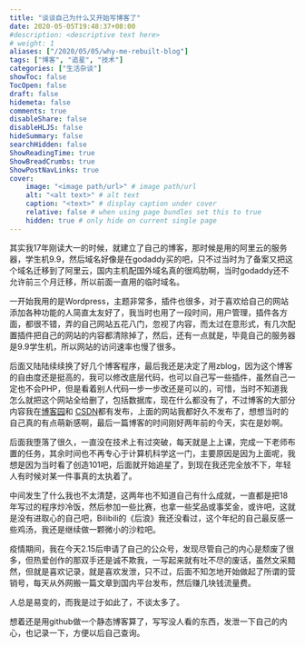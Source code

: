 ```yaml
---
title: "谈谈自己为什么又开始写博客了"
date: 2020-05-05T19:48:37+08:00
#description: <descriptive text here>
# weight: 1
aliases: ["/2020/05/05/why-me-rebuilt-blog"]
tags: ["博客", "追星", "技术"]
categories: ["生活杂谈"]
showToc: false
TocOpen: false
draft: false
hidemeta: false
comments: true
disableShare: false
disableHLJS: false
hideSummary: false
searchHidden: false
ShowReadingTime: true
ShowBreadCrumbs: true
ShowPostNavLinks: true
cover:
    image: "<image path/url>" # image path/url
    alt: "<alt text>" # alt text
    caption: "<text>" # display caption under cover
    relative: false # when using page bundles set this to true
    hidden: true # only hide on current single page
---
```


其实我17年刚读大一的时候，就建立了自己的博客，那时候是用的阿里云的服务器，学生机9.9，然后域名好像是在godaddy买的吧，只不过当时为了备案又把这个域名迁移到了阿里云，国内主机配国外域名真的很鸡肋啊，当时godaddy还不允许前三个月迁移，所以前面一直用的临时域名。



一开始我用的是Wordpress，主题非常多，插件也很多，对于喜欢给自己的网站添加各种功能的人简直太友好了，我当时也用了一段时间，用户管理，插件各方面，都很不错，弄的自己网站五花八门，忽视了内容，而太过在意形式，有几次配置插件把自己的网站的内容都清除掉了，然后，还有一点就是，毕竟自己的服务器是9.9学生机，所以网站的访问速率也慢了很多。

后面又陆陆续续换了好几个博客程序，最后我还是决定了用zblog，因为这个博客的自由度还是挺高的，我可以修改底层代码，也可以自己写一些插件，虽然自己一定也不会PHP，但是看着别人代码一步一步改还是可以的，可惜，当时不知道我怎么就把这个网站全给删了，包括数据库，现在什么都没有了，不过博客的大部分内容我在[博客园](https://www.cnblogs.com/susmote)和 [CSDN](https://blog.csdn.net/susmote)都有发布，上面的网站我都好久不发布了，想想当时的自己真的有点萌新感啊，最后一篇博客的时间刚好两年前的今天，实在是妙啊。

后面我堕落了很久，一直没在技术上有过突破，每天就是上上课，完成一下老师布置的任务，其余时间也不再专心于计算机科学这一门，主要原因是因为上面呢，我想是因为当时看了创造101吧，后面就开始追星了，到现在我还完全放不下，年轻人有时候对某一件事真的太执着了。

中间发生了什么我也不太清楚，这两年也不知道自己有什么成就，一直都是把18年写过的程序炒冷饭，然后参加一些比赛，也拿一些奖品或事奖金，或许吧，这就是没有进取心的自己吧，Bilibili的《后浪》我还没看过，这个年纪的自己最反感一些鸡汤，我还是继续做一颗微小的沙粒吧。

疫情期间，我在今天2.15后申请了自己的公众号，发现尽管自己的内心是颓废了很多，但热爱创作的那双手还是诚不欺我，一写起来就有吐不尽的废话，虽然文采黯然，但就是喜欢记录，就是喜欢发泄，只不过，后面不知怎地开始做起了所谓的营销号，每天从外网搬一篇文章到国内平台发布，然后赚几块钱流量费。

人总是易变的，而我是过于如此了，不谈太多了。

想着还是用github做一个静态博客算了，写写没人看的东西，发泄一下自己的内心，也记录一下，方便以后自己查询。
